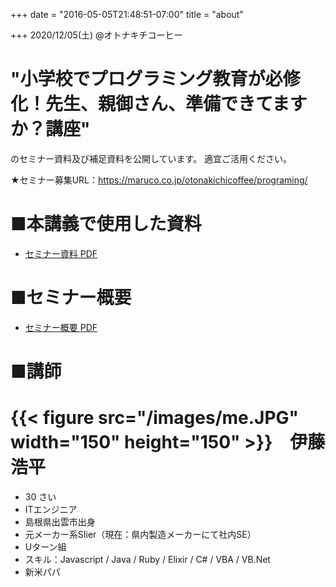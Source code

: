 +++
date = "2016-05-05T21:48:51-07:00"
title = "about"

+++
2020/12/05(土) @オトナキチコーヒー  
# "⼩学校でプログラミング教育が必修化！先生、親御さん、準備できてますか？講座"
のセミナー資料及び補足資料を公開しています。
適宜ご活用ください。

★セミナー募集URL：https://maruco.co.jp/otonakichicoffee/programing/
# ■本講義で使用した資料
 - [セミナー資料 PDF](/files/201205_otonakichi_coffee_seminer.pdf)



# ■セミナー概要
 - [セミナー概要 PDF](/files/overview.pdf)


# ■講師
# {{< figure src="/images/me.JPG" width="150" height="150" >}}　伊藤 浩平

 - 30 さい
 - ITエンジニア
 - 島根県出雲市出身
 - 元メーカー系SIier（現在：県内製造メーカーにて社内SE）
 - Uターン組
 - スキル：Javascript / Java / Ruby / Elixir / C# / VBA / VB.Net
 - 新米パパ




